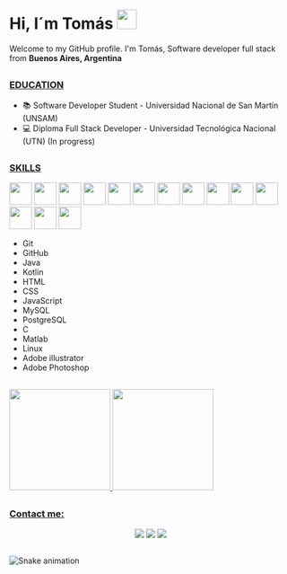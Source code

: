 # Hi, I´m Tomás <img src="https://cdn.jsdelivr.net/gh/Th3Wall/assets-cdn/PersonalGithubReadme/HandGreet.gif" width="35px" height="35px" />

Welcome to my GitHub profile.
I'm Tomás, Software developer full stack from <b>Buenos Aires, Argentina</b><img src="https://upload.wikimedia.org/wikipedia/commons/d/da/Flag_of_Argentina-Animated.gif" width="13px" height="13px"/>

##
### <u>EDUCATION</u>

- 📚 Software Developer Student - Universidad Nacional de San Martín (UNSAM)
- 💻 Diploma Full Stack Developer - Universidad Tecnológica Nacional (UTN) (In progress)

##
### <u>SKILLS</u>

<img src="https://cdn.jsdelivr.net/gh/devicons/devicon/icons/git/git-original.svg" width="40" height="40"/> <img 
src="https://img.icons8.com/nolan/344/FFFFFF/github.png" width="40" height="40" /> <img 
src="https://cdn.jsdelivr.net/gh/devicons/devicon/icons/java/java-original.svg" width="40" height="40" /> <img 
src="https://img.icons8.com/color/452/kotlin.png" width="40" height="40" /> <img 
src="https://cdn.jsdelivr.net/gh/devicons/devicon/icons/html5/html5-original.svg" width="40" height="40" /> <img src="https://cdn.jsdelivr.net/gh/devicons/devicon/icons/css3/css3-original.svg" width="40" height="40" /> <img src="https://cdn.jsdelivr.net/gh/devicons/devicon/icons/javascript/javascript-original.svg" width="40" height="40" /> <img src="https://cdn.jsdelivr.net/gh/devicons/devicon/icons/mysql/mysql-original-wordmark.svg" width="40" height="40" /> <img src="https://cdn.jsdelivr.net/gh/devicons/devicon/icons/postgresql/postgresql-original.svg" width="40" height="40" /> <img src="https://cdn.jsdelivr.net/gh/devicons/devicon/icons/c/c-original.svg" width="40" height="40" /> <img src="https://cdn.jsdelivr.net/gh/devicons/devicon/icons/matlab/matlab-original.svg" width="40" height="40" /> <img src="https://cdn.jsdelivr.net/gh/devicons/devicon/icons/linux/linux-original.svg" width="40" height="40" /> <img 
src="https://cdn.jsdelivr.net/gh/devicons/devicon/icons/illustrator/illustrator-line.svg" width="40" height="40" /> <img src="https://cdn.jsdelivr.net/gh/devicons/devicon/icons/photoshop/photoshop-line.svg" width="40" height="40" />

- Git 
- GitHub
- Java 
- Kotlin
- HTML
- CSS
- JavaScript
- MySQL
- PostgreSQL
- C
- Matlab
- Linux
- Adobe illustrator
- Adobe Photoshop


##
<div>
  <a href="https://github.com/tsezaro">
  <img height="180em" src="https://github-readme-stats.vercel.app/api/top-langs/?username=tsezaro&layout=compact&langs_count=7&theme=dracula"/>
  <img height="180em" src="https://github-readme-stats.vercel.app/api?username=tsezaro&show_icons=true&theme=dracula&include_all_commits=true&count_private=true"/>
</div>

##
### <u>Contact me:</u>
<div align="center"> 
  <a href="https://www.instagram.com/tomas_sezaro/?hl=es-la" target="_blank"><img src="https://img.shields.io/badge/-Instagram-%23E4405F?style=for-the-badge&logo=instagram&logoColor=white" target="_blank"></a> 
  <a href="https://www.linkedin.com/in/tomas-sezaro/" target="_blank"><img src="https://img.shields.io/badge/-LinkedIn-%230077B5?style=for-the-badge&logo=linkedin&logoColor=white" target="_blank"></a> 
  <a href="https://api.whatsapp.com/send?phone=541130961105&text=Software%20Developer%20" target="_blank"><img src="https://img.shields.io/badge/-WhatsApp-%66ff00?style=for-the-badge&logo=whatsapp&logoColor=white" target="_blank"></a> 
</div>

##
  ![Snake animation](https://github.com/camilafernanda/camilafernanda/blob/output/github-contribution-grid-snake.svg)
  
